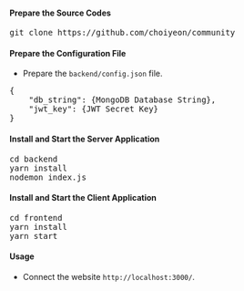 #### Prepare the Source Codes

<pre>
git clone https://github.com/choiyeon/community
</pre>

#### Prepare the Configuration File

* Prepare the <code>backend/config.json</code> file.
<pre>
{
    "db_string": {MongoDB Database String},
    "jwt_key": {JWT Secret Key}
}
</pre>

#### Install and Start the Server Application

<pre>
cd backend
yarn install
nodemon index.js
</pre>

#### Install and Start the Client Application

<pre>
cd frontend
yarn install
yarn start
</pre>

#### Usage

* Connect the website <code>http://localhost:3000/</code>.
